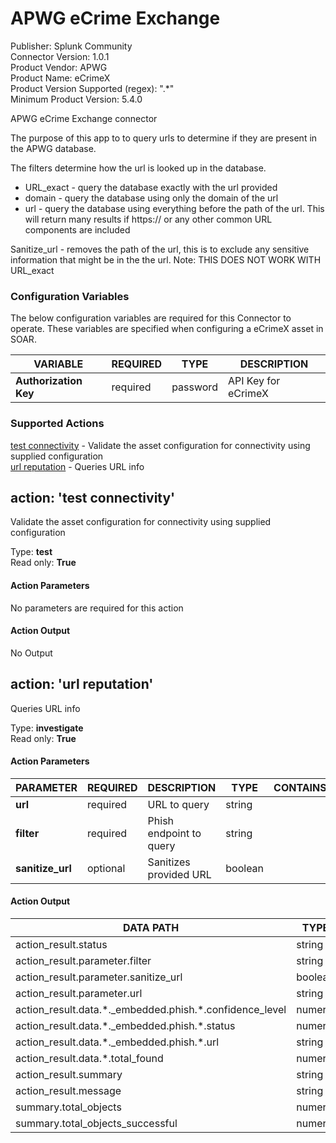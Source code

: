 [comment]: # "Auto-generated SOAR connector documentation"
# APWG eCrime Exchange

Publisher: Splunk Community  
Connector Version: 1\.0\.1  
Product Vendor: APWG  
Product Name: eCrimeX  
Product Version Supported (regex): "\.\*"  
Minimum Product Version: 5\.4\.0  

APWG eCrime Exchange connector

[comment]: # "File: README.md"
[comment]: # "Copyright (c) 2023 Splunk Inc."
[comment]: # ""
[comment]: # "Licensed under the Apache License, Version 2.0 (the 'License');"
[comment]: # "you may not use this file except in compliance with the License."
[comment]: # "You may obtain a copy of the License at"
[comment]: # ""
[comment]: # "    http://www.apache.org/licenses/LICENSE-2.0"
[comment]: # ""
[comment]: # "Unless required by applicable law or agreed to in writing, software distributed under"
[comment]: # "the License is distributed on an 'AS IS' BASIS, WITHOUT WARRANTIES OR CONDITIONS OF ANY KIND,"
[comment]: # "either express or implied. See the License for the specific language governing permissions"
[comment]: # "and limitations under the License."
[comment]: # ""
The purpose of this app to to query urls to determine if they are present in the APWG database.

The filters determine how the url is looked up in the database.

-   URL_exact - query the database exactly with the url provided
-   domain - query the database using only the domain of the url
-   url - query the database using everything before the path of the url. This will return many
    results if https:// or any other common URL components are included

Sanitize_url - removes the path of the url, this is to exclude any sensitive information that might
be in the the url. Note: THIS DOES NOT WORK WITH URL_exact


### Configuration Variables
The below configuration variables are required for this Connector to operate.  These variables are specified when configuring a eCrimeX asset in SOAR.

VARIABLE | REQUIRED | TYPE | DESCRIPTION
-------- | -------- | ---- | -----------
**Authorization Key** |  required  | password | API Key for eCrimeX

### Supported Actions  
[test connectivity](#action-test-connectivity) - Validate the asset configuration for connectivity using supplied configuration  
[url reputation](#action-url-reputation) - Queries URL info  

## action: 'test connectivity'
Validate the asset configuration for connectivity using supplied configuration

Type: **test**  
Read only: **True**

#### Action Parameters
No parameters are required for this action

#### Action Output
No Output  

## action: 'url reputation'
Queries URL info

Type: **investigate**  
Read only: **True**

#### Action Parameters
PARAMETER | REQUIRED | DESCRIPTION | TYPE | CONTAINS
--------- | -------- | ----------- | ---- | --------
**url** |  required  | URL to query | string | 
**filter** |  required  | Phish endpoint to query | string | 
**sanitize\_url** |  optional  | Sanitizes provided URL | boolean | 

#### Action Output
DATA PATH | TYPE | CONTAINS
--------- | ---- | --------
action\_result\.status | string | 
action\_result\.parameter\.filter | string | 
action\_result\.parameter\.sanitize\_url | boolean | 
action\_result\.parameter\.url | string | 
action\_result\.data\.\*\.\_embedded\.phish\.\*\.confidence\_level | numeric | 
action\_result\.data\.\*\.\_embedded\.phish\.\*\.status | numeric | 
action\_result\.data\.\*\.\_embedded\.phish\.\*\.url | string |  `url` 
action\_result\.data\.\*\.total\_found | numeric | 
action\_result\.summary | string | 
action\_result\.message | string | 
summary\.total\_objects | numeric | 
summary\.total\_objects\_successful | numeric | 